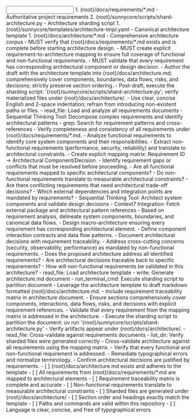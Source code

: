 <input>
  <context>
  1. {root}/docs/requirements/*.md - Authoritative project requirements
  2. {root}/sunnycore/scripts/shard-architecture.py - Architecture sharding script
  </context>
  <templates>
  1. {root}/sunnycore/templates/architecture-tmpl.yaml - Canonical architecture template
  </templates>
</input>

<output>
1. {root}/docs/architecture/*.md - Comprehensive architecture corpus
</output>

<constraints importance="Critical">
- MUST verify that {root}/docs/requirements/*.md exists and is complete before starting architecture design.
- MUST create explicit requirement-to-architecture mapping to ensure full coverage of functional and non-functional requirements.
- MUST validate that every requirement has corresponding architectural component or design decision.
- Author the draft with the architecture template into {root}/docs/architecture.md; comprehensively cover components, boundaries, data flows, risks, and decisions; strictly preserve section ordering.
- Post-draft, execute the sharding script: '{root}/sunnycore/scripts/shard-architecture.py'; verify materialized files under {root}/docs/architecture/.
- Use clear, concise English and 2-space indentation; refrain from introducing non-existent paths or files.
</constraints>

<workflow importance="Critical">
  <stage id="1: requirement-analysis">
  <tools>
  - read_file: Load and analyze all requirements documents
  - Sequential Thinking Tool: Decompose complex requirements and identify architectural patterns
  - grep: Search for requirement patterns and cross-references
  </tools>
  - Verify completeness and consistency of all requirements under {root}/docs/requirements/*.md.
  - Analyze functional requirements to identify core system components and their responsibilities.
  - Extract non-functional requirements (performance, security, reliability) and translate to architectural constraints.
  - Create explicit mapping matrix: Requirement ID → Architectural Component/Decision.
  - Identify requirement gaps or conflicts that must be resolved before proceeding.

  <questions>
  - Are all functional requirements mapped to specific architectural components?
  - Do non-functional requirements translate to measurable architectural constraints?
  - Are there conflicting requirements that need architectural trade-off decisions?
  - Which external dependencies and integration points are mandated by requirements?
  </questions>
  </stage>

  <stage id="2: architecture-design">
  <tools>
  - Sequential Thinking Tool: Architect system components and validate design decisions
  - Context7 Integration: Fetch external package and architectural pattern references
  </tools>
  - Based on requirement analysis, delineate system components, boundaries, and canonical data flows.
  - Design macro-architecture ensuring every requirement has corresponding architectural element.
  - Define component interaction contracts and data flow patterns.
  - Document architectural decisions with requirement traceability.
  - Address cross-cutting concerns (security, observability, performance) as mandated by non-functional requirements.

  <questions>
  - Does the proposed architecture address all identified requirements?
  - Are architectural decisions traceable back to specific requirements?
  - How will non-functional requirements be validated in this architecture?
  </questions>
  </stage>

  <stage id="3: author">
  <tools>
  - read_file: Load architecture template
  - write: Generate architecture.md document
  - run_terminal_cmd: Execute sharding script to partition document
  </tools>
  - Leverage the architecture template to draft markdown formatted {root}/docs/architecture.md.
  - Include requirement traceability matrix in architecture document.
  - Ensure sections comprehensively cover components, interactions, data flows, risks, and decisions with explicit requirement references.
  - Validate that every requirement from the mapping matrix is addressed in the architecture.
  - Execute the sharding script to partition the document: uv run '{root}/sunnycore/scripts/shard-architecture.py'
  - Verify artifacts appear under {root}/docs/architecture/.
  </stage>

  <stage id="4: finalize">
  <tools>
  - read_file: Cross-validate against requirements documents
  - list_dir: Verify sharded files were generated correctly
  </tools>
  - Cross-validate architecture against all requirements using the mapping matrix.
  - Verify that every functional and non-functional requirement is addressed.
  - Remediate typographical errors and normalize terminology.
  - Confirm architectural decisions are justified by requirements.
  
  <checks>
  - [ ] {root}/docs/architecture.md exists and adheres to the template
  - [ ] All requirements from {root}/docs/requirements/*.md are mapped to architectural elements
  - [ ] Requirement traceability matrix is complete and accurate
  - [ ] Non-functional requirements translate to measurable architectural constraints
  - [ ] Sharded files are generated under {root}/docs/architecture/
  - [ ] Section order and headings exactly match the template
  - [ ] Paths and commands are valid within this repository
  - [ ] Language is clear, concise, and free of typographical errors
  </checks>
  </stage>
</workflow>

